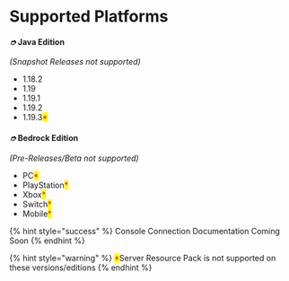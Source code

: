 # Supported Platforms

#### _➮_ Java Edition&#x20;

_(Snapshot Releases not supported)_

* 1.18.2
* 1.19
* 1.19.1
* 1.19.2
* 1.19.3<mark style="color:red;">\*</mark>

#### _➮_ Bedrock Edition&#x20;

_(Pre-Releases/Beta not supported)_

* PC<mark style="color:red;">\*</mark>
* PlayStation<mark style="color:red;">\*</mark>
* Xbox<mark style="color:red;">\*</mark>
* Switch<mark style="color:red;">\*</mark>
* Mobile<mark style="color:red;">\*</mark>

{% hint style="success" %}
Console Connection Documentation Coming Soon
{% endhint %}

{% hint style="warning" %}
<mark style="color:red;">\*</mark>Server Resource Pack is not supported on these versions/editions
{% endhint %}
